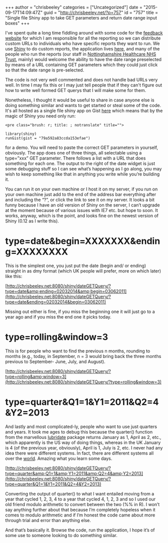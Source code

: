 +++
author = "chrisbeeley"
categories = ["Uncategorized"]
date = "2015-09-17T14:09:47Z"
guid = "http://chrisbeeley.net/?p=757"
id = "757"
title = "Single file Shiny app to take GET parameters and return date range input boxes"
+++

I've spent quite a long time fiddling around with some code for the [feedback website](http://feedback.nottinghamshirehealthcare.nhs.uk/) for which I am responsible for all the reporting so we can distribute custom URLs to individuals who have specific reports they want to run. We use [Shiny](http://shiny.rstudio.com/) to do custom reports, the application lives [here](http://feedback.nottinghamshirehealthcare.nhs.uk/reports/custom), and many of the people who run the reports (our staff in [Nottinghamshire Healthcare NHS Trust](http://www.nottinghamshirehealthcare.nhs.uk/), mainly) would welcome the ability to have the date range preselected by means of a URL containing GET parameters which they could just click so that the date range is pre-selected.

The code is not very well commented and does not handle bad URLs very well. In time I may fix this or I may just tell people that if they can't figure out how to write well formed GET querys that I will make some for them.

Nonetheless, I thought it would be useful to share in case anyone else is doing something similar and wants to get started or steal some of the code. It's all hosted as a single file shiny app on Gist [here](https://gist.github.com/ChrisBeeley/79a592a83ccda153efae) which means that by the magic of Shiny you need only run:

```
<pre class="brush: r; title: ; notranslate" title="">

library(shiny)
runGist(gist = "79a592a83ccda153efae")

```

for a demo. You will need to paste the correct GET parameters in yourself, obviously. The app does one of three things, all selectable using a type=”xxx” GET parameter. There follows a list with a URL that does something for each one. The output to the right of the date widget is just some debugging stuff so I can see what’s happening as I go along, you may wish to keep something like that in anything you write while you’re building it.

You can run it on your own machine or I host it on my server, if you run on your own machine just add to the end of the address bar everything after and including the “?”, or click the link to see it on my server. It looks a bit funny because I have an old version of Shiny on the server, I can’t upgrade at the moment because of various issues with IE7 etc. but hope to soon. It works, anyway, which is the point, and looks fine on the newest version of Shiny (0.12 as I write this).

# type=date&amp;begin=XXXXXXX&amp;ending=XXXXXXXX

This is the simplest one, you just put the date (begin and/ or ending) straight in as dmy format (which UK people will prefer, more on which later) like this:

[http://chrisbeeley.net:8080/shiny/dateGETQuery/?type=date&amp;ending=02032014&amp;begin=03062011](http://chrisbeeley.net:8080/shiny/dateGETQuery/?type=date&ending=02032014&begin=03062011)

Missing out either is fine, if you miss the beginning one it will just go to a year ago and if you miss the end one it picks today.

# type=rolling&amp;window=3

This is for people who want to find the previous n months, rounding to months (e.g., today, in September, n = 3 would bring back the three months previous to September- June, July, and August).

[http://chrisbeeley.net:8080/shiny/dateGETQuery/?type=rolling&amp;window=3](http://chrisbeeley.net:8080/shiny/dateGETQuery/?type=rolling&window=3)

# type=quarter&amp;Q1=1&amp;Y1=2011&amp;Q2=4&amp;Y2=2013

And lastly and most complicated-ly, people who want to use just quarters and years. It took me ages to debug this because the quarter() function from the marvellous [lubridate](https://cran.r-project.org/web/packages/lubridate/index.html) package returns January as 1, April as 2, etc., which apparently is the US way of doing things, whereas in the UK January is 4 (of the previous year, obviously), April is 1, July is 2, etc. I never had any idea there were different systems. In fact, there are different systems all over the [world](https://en.wikipedia.org/wiki/Fiscal_year). Amazing what you learn some days.

[http://chrisbeeley.net:8080/shiny/dateGETQuery/?type=quarter&amp;Q1=1&amp;Y1=2011&amp;Q2=4&amp;Y2=2013](http://chrisbeeley.net:8080/shiny/dateGETQuery/?type=quarter&Q1=1&Y1=2011&Q2=4&Y2=2013)

Converting the output of quarter() to what I want entailed moving from a year that cycled 1, 2, 3, 4 to a year that cycled 4, 1, 2, 3 and so I used our old friend modulo arithmetic to convert between the two (%% in R). I won’t say anything further about that because I’m completely hopeless when it comes to modulo arithmetic and if I’m honest the code came about more through trial and error than anything else.

And that’s basically it. Browse the code, run the application, I hope it’s of some use to someone looking to do something similar.